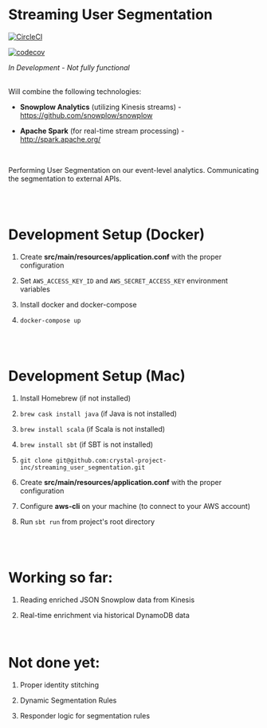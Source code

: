 # Streaming User Segmentation

[![CircleCI](https://circleci.com/gh/crystal-project-inc/streaming_user_segmentation/tree/master.svg?style=svg)](https://circleci.com/gh/crystal-project-inc/streaming_user_segmentation/tree/master)

[![codecov](https://codecov.io/gh/crystal-project-inc/streaming_user_segmentation/branch/master/graph/badge.svg)](https://codecov.io/gh/crystal-project-inc/streaming_user_segmentation)


*In Development - Not fully functional*<br><br>

Will combine the following technologies:

- **Snowplow Analytics** (utilizing Kinesis streams) - https://github.com/snowplow/snowplow


- **Apache Spark** (for real-time stream processing) - http://spark.apache.org/


<br>

Performing User Segmentation on our event-level analytics. Communicating the segmentation to external APIs.


<br><br>

# Development Setup (Docker)

1. Create **src/main/resources/application.conf** with the proper configuration

1. Set `AWS_ACCESS_KEY_ID` and `AWS_SECRET_ACCESS_KEY` environment variables

1. Install docker and docker-compose

1. `docker-compose up`

<br><br>

# Development Setup (Mac)

1. Install Homebrew (if not installed)

1. `brew cask install java` (if Java is not installed)

1. `brew install scala` (if Scala is not installed)

1. `brew install sbt` (if SBT is not installed)

1. `git clone git@github.com:crystal-project-inc/streaming_user_segmentation.git`

1. Create **src/main/resources/application.conf** with the proper configuration

1. Configure **aws-cli** on your machine (to connect to your AWS account)

1. Run `sbt run` from project's root directory



<br><br>

# Working so far:

1. Reading enriched JSON Snowplow data from Kinesis

1. Real-time enrichment via historical DynamoDB data

<br>

# Not done yet:

1. Proper identity stitching

1. Dynamic Segmentation Rules

1. Responder logic for segmentation rules
